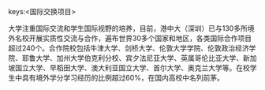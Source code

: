 keys:<国际交换项目>


大学注重国际交流和学生国际视野的培养，目前，港中大（深圳）已与130多所境外名校开展实质性交流与合作，遍布世界30多个国家和地区，各类国际合作项目超过240个。合作院校包括牛津大学、剑桥大学、伦敦大学学院、伦敦政治经济学院、耶鲁大学、加州大学伯克利分校、宾夕法尼亚大学、英属哥伦比亚大学、新加坡国立大学、早稻田大学、澳大利亚国立大学、首尔大学、奥克兰大学等。在校学生中具有境外学分学习经历的比例超过60%，在国内高校中名列前茅。